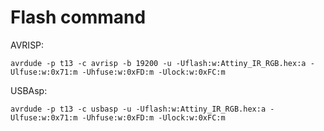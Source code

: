 # Flash command

AVRISP:
```
avrdude -p t13 -c avrisp -b 19200 -u -Uflash:w:Attiny_IR_RGB.hex:a -Ulfuse:w:0x71:m -Uhfuse:w:0xFD:m -Ulock:w:0xFC:m
```

USBAsp:
```
avrdude -p t13 -c usbasp -u -Uflash:w:Attiny_IR_RGB.hex:a -Ulfuse:w:0x71:m -Uhfuse:w:0xFD:m -Ulock:w:0xFC:m
```
